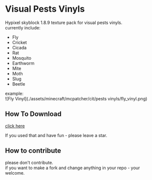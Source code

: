 # Visual Pests Vinyls #
Hypixel skyblock 1.8.9 texture pack for visual pests vinyls.  
currently include:  
- Fly
- Cricket
- Cicada
- Rat
- Mosquito
- Earthworm
- Mite
- Moth
- Slug
- Beetle

example:  
![Fly Vinyl](./assets/minecraft/mcpatcher/cit/pests vinyls/fly_vinyl.png)  

## How To Download ##
[click here](https://github.com/ronvakninja/visual-pests-vinyls/archive/refs/heads/master.zip)


If you used that and have fun -  please leave a star.

## How to contribute ##
please don't contribute.  
if you want to make a fork and change anything in your repo - your welcome.
